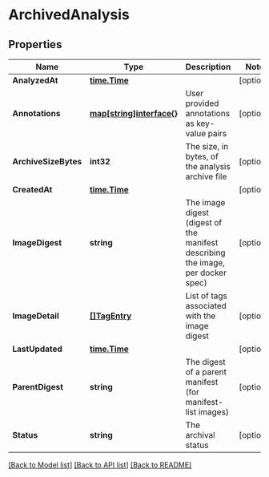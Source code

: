 # ArchivedAnalysis

## Properties

Name | Type | Description | Notes
------------ | ------------- | ------------- | -------------
**AnalyzedAt** | [**time.Time**](time.Time.md) |  | [optional] 
**Annotations** | [**map[string]interface{}**](.md) | User provided annotations as key-value pairs | [optional] 
**ArchiveSizeBytes** | **int32** | The size, in bytes, of the analysis archive file | [optional] 
**CreatedAt** | [**time.Time**](time.Time.md) |  | [optional] 
**ImageDigest** | **string** | The image digest (digest of the manifest describing the image, per docker spec) | [optional] 
**ImageDetail** | [**[]TagEntry**](TagEntry.md) | List of tags associated with the image digest | [optional] 
**LastUpdated** | [**time.Time**](time.Time.md) |  | [optional] 
**ParentDigest** | **string** | The digest of a parent manifest (for manifest-list images) | [optional] 
**Status** | **string** | The archival status | [optional] 

[[Back to Model list]](../README.md#documentation-for-models) [[Back to API list]](../README.md#documentation-for-api-endpoints) [[Back to README]](../README.md)


